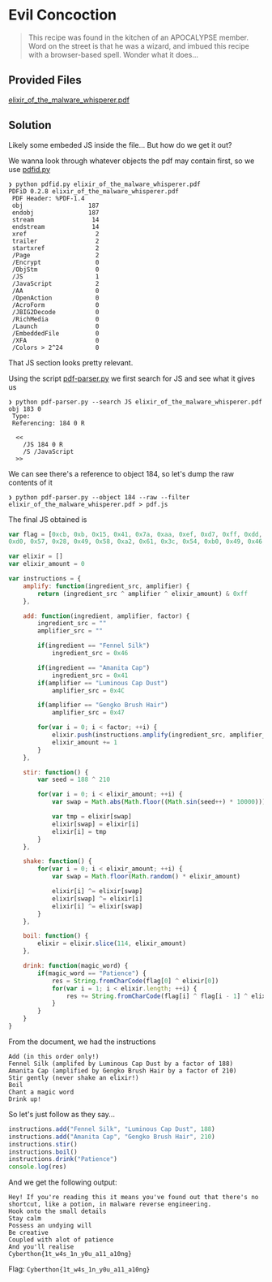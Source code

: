 # Evil Concoction
> This recipe was found in the kitchen of an APOCALYPSE member. 
> Word on the street is that he was a wizard, and imbued this recipe with a browser-based spell. 
> Wonder what it does...
## Provided Files
[elixir_of_the_malware_whisperer.pdf](./assets/elixir_of_the_malware_whisperer.pdf)
## Solution
Likely some embeded JS inside the file... But how do we get it out?

We wanna look through whatever objects the pdf may contain first, so we use [pdfid.py](https://github.com/DidierStevens/DidierStevensSuite/blob/master/pdfid.py)

```
❯ python pdfid.py elixir_of_the_malware_whisperer.pdf
PDFiD 0.2.8 elixir_of_the_malware_whisperer.pdf
 PDF Header: %PDF-1.4
 obj                  187
 endobj               187
 stream                14
 endstream             14
 xref                   2
 trailer                2
 startxref              2
 /Page                  2
 /Encrypt               0
 /ObjStm                0
 /JS                    1
 /JavaScript            2
 /AA                    0
 /OpenAction            0
 /AcroForm              0
 /JBIG2Decode           0
 /RichMedia             0
 /Launch                0
 /EmbeddedFile          0
 /XFA                   0
 /Colors > 2^24         0

```
That JS section looks pretty relevant.

Using the script [pdf-parser.py](https://github.com/DidierStevens/DidierStevensSuite/blob/master/pdf-parser.py) we first search for JS and see what it gives us

```
❯ python pdf-parser.py --search JS elixir_of_the_malware_whisperer.pdf
obj 183 0
 Type:
 Referencing: 184 0 R

  <<
    /JS 184 0 R
    /S /JavaScript
  >>
```

We can see there's a reference to object 184, so let's dump the raw contents of it

```
❯ python pdf-parser.py --object 184 --raw --filter elixir_of_the_malware_whisperer.pdf > pdf.js
```

The final JS obtained is 
```js
var flag = [0xcb, 0xb, 0x15, 0x41, 0x7a, 0xaa, 0xef, 0xd7, 0xff, 0xdd, 0x66, 0x18, 0x69, 0xe, 0x23, 0x59, 0xe6, 0xc2, 0xe6, 0xc, 0xd, 0xee, 0x7, 0x6c, 0xfd, 0x85, 0x66, 0xbe, 0xd5, 0x9b, 0x8f, 0x6e, 0x69, 0x58, 0xe6, 0x88, 0x93, 0x5, 0x4e, 0x63, 0x4a, 0x8d, 0x1c, 0x5b, 0x4, 0x57, 0x81, 0x4d, 0x57, 0x2b, 0x8, 0xf8, 0xf1, 0xbb, 0x1e, 0xd8, 0x96, 0x6a, 0xd0, 0x97, 0x9d, 0x8a, 0x37,
0xd0, 0x57, 0x28, 0x49, 0x58, 0xa2, 0x61, 0x3c, 0x54, 0xb0, 0x49, 0x46, 0x9c, 0x9d, 0xee, 0x51, 0x4d, 0xad, 0x2f, 0x86, 0xdd, 0x46, 0xa8, 0x2f, 0xb7, 0xb8, 0x36, 0xd1, 0x34, 0x62, 0xa8, 0x69, 0x58, 0x1e, 0x57, 0x6c, 0x5f, 0xc8, 0x2d, 0x47, 0xcb, 0x82, 0xe, 0x73, 0x60, 0x48, 0x12, 0x6a, 0x6a, 0x39, 0x2c, 0x1a, 0x54, 0x3f, 0x32, 0xad, 0x93, 0xc7, 0xaa, 0xcb, 0xf6, 0xe9, 0x48, 0x34, 0x2, 0x2a, 0x25, 0x7c, 0x7a, 0x50, 0xcb, 0x29, 0x1a, 0x48, 0xbb, 0x6, 0x33, 0xf9, 0x67, 0xd8, 0xdf, 0xf9, 0xf0, 0x8a, 0x53, 0x1, 0x2a, 0x1d, 0x45, 0xc0, 0xde, 0xc0, 0xfd, 0x83, 0xfc, 0x48, 0xb7, 0x23, 0xc, 0x7c, 0x7b, 0x71, 0x50, 0xeb, 0xf3, 0xd1, 0x74, 0x14, 0xac, 0xd3, 0xf0, 0xff, 0x40, 0x15, 0x99, 0x45, 0x39, 0x5, 0x28, 0x6, 0x1b, 0xaa, 0xfa, 0x16, 0x14, 0x66, 0x8, 0x3f, 0x7e, 0xb2, 0x9d, 0xc7, 0x96, 0x92, 0x8b, 0xf9, 0xda, 0x89, 0xed, 0xf6, 0xe8, 0x6b, 0x6f, 0x5d, 0x48, 0xd7, 0xd, 0xb9, 0x49, 0x34, 0xf1, 0xc4, 0xc7, 0x8d, 0xc4, 0xa0, 0x5b, 0x6a, 0x70, 0x12, 0xd2, 0x1d, 0x7d, 0x59, 0x53, 0x8a, 0xe0, 0xc8, 0x55, 0x28, 0xfc, 0x3c, 0xc2, 0xda, 0xb9, 0xe7, 0xbe, 0x9b, 0xbc, 0xcf, 0x3, 0x6b, 0x64, 0x36, 0x6c, 0x13, 0xb3, 0x9c, 0xc4, 0x63, 0x32, 0xae, 0x25, 0xc7, 0xb9, 0x1b, 0x2f, 0x10, 0xcc, 0x21, 0x5d, 0x7d, 0x7b, 0x29, 0xcb, 0x28, 0x38, 0xc7, 0x84, 0xe1, 0xae, 0xe7, 0x4d, 0x5b, 0xbd, 0x1f, 0x9d, 0xe5, 0x8d, 0xb1, 0xfe]

var elixir = []
var elixir_amount = 0

var instructions = {
    amplify: function(ingredient_src, amplifier) {
        return (ingredient_src ^ amplifier ^ elixir_amount) & 0xff
    },

    add: function(ingredient, amplifier, factor) {
        ingredient_src = ""
        amplifier_src = ""

        if(ingredient == "Fennel Silk")
            ingredient_src = 0x46

        if(ingredient == "Amanita Cap")
            ingredient_src = 0x41
        if(amplifier == "Luminous Cap Dust")
            amplifier_src = 0x4C

        if(amplifier == "Gengko Brush Hair")
            amplifier_src = 0x47

        for(var i = 0; i < factor; ++i) {
            elixir.push(instructions.amplify(ingredient_src, amplifier_src))
            elixir_amount += 1
        }
    },

    stir: function() {
        var seed = 188 ^ 210

        for(var i = 0; i < elixir_amount; ++i) {
            var swap = Math.abs(Math.floor((Math.sin(seed++) * 10000))) % elixir_amount

            var tmp = elixir[swap]
            elixir[swap] = elixir[i]
            elixir[i] = tmp
        }
    },

    shake: function() {
        for(var i = 0; i < elixir_amount; ++i) {
            var swap = Math.floor(Math.random() * elixir_amount)

            elixir[i] ^= elixir[swap]
            elixir[swap] ^= elixir[i]
            elixir[i] ^= elixir[swap]
        }
    },

    boil: function() {
        elixir = elixir.slice(114, elixir_amount)
    },

    drink: function(magic_word) {
        if(magic_word == "Patience") {
            res = String.fromCharCode(flag[0] ^ elixir[0])
            for(var i = 1; i < elixir.length; ++i) {
                res += String.fromCharCode(flag[i] ^ flag[i - 1] ^ elixir[i])
            }
        }
    }
}
```
From the document, we had the instructions
```
Add (in this order only!)
Fennel Silk (amplifed by Luminous Cap Dust by a factor of 188)
Amanita Cap (amplified by Gengko Brush Hair by a factor of 210)
Stir gently (never shake an elixir!)
Boil
Chant a magic word
Drink up!
```
So let's just follow as they say...
```js
instructions.add("Fennel Silk", "Luminous Cap Dust", 188)
instructions.add("Amanita Cap", "Gengko Brush Hair", 210)
instructions.stir()
instructions.boil()
instructions.drink("Patience")
console.log(res)
```  
And we get the following output:
```
Hey! If you're reading this it means you've found out that there's no shortcut, like a potion, in malware reverse engineering.
Hook onto the small details
Stay calm
Possess an undying will
Be creative
Coupled with alot of patience
And you'll realise
Cyberthon{1t_w4s_1n_y0u_a11_a10ng}
```
  
Flag: `Cyberthon{1t_w4s_1n_y0u_a11_a10ng}`
